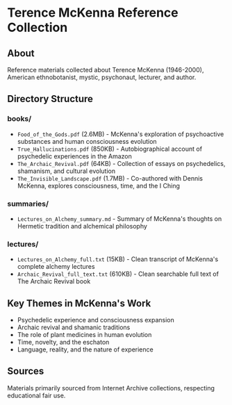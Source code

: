 # Terence McKenna Reference Collection

## About
Reference materials collected about Terence McKenna (1946-2000), American ethnobotanist, mystic, psychonaut, lecturer, and author.

## Directory Structure

### books/
- `Food_of_the_Gods.pdf` (2.6MB) - McKenna's exploration of psychoactive substances and human consciousness evolution
- `True_Hallucinations.pdf` (850KB) - Autobiographical account of psychedelic experiences in the Amazon
- `The_Archaic_Revival.pdf` (64KB) - Collection of essays on psychedelics, shamanism, and cultural evolution
- `The_Invisible_Landscape.pdf` (1.7MB) - Co-authored with Dennis McKenna, explores consciousness, time, and the I Ching

### summaries/
- `Lectures_on_Alchemy_summary.md` - Summary of McKenna's thoughts on Hermetic tradition and alchemical philosophy

### lectures/
- `Lectures_on_Alchemy_full.txt` (15KB) - Clean transcript of McKenna's complete alchemy lectures
- `Archaic_Revival_full_text.txt` (610KB) - Clean searchable full text of The Archaic Revival book

## Key Themes in McKenna's Work
- Psychedelic experience and consciousness expansion
- Archaic revival and shamanic traditions
- The role of plant medicines in human evolution
- Time, novelty, and the eschaton
- Language, reality, and the nature of experience

## Sources
Materials primarily sourced from Internet Archive collections, respecting educational fair use.